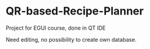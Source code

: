 # QR-based-Recipe-Planner
Project for EGUI course, done in QT IDE

Need editing, no possibility to create own database.
